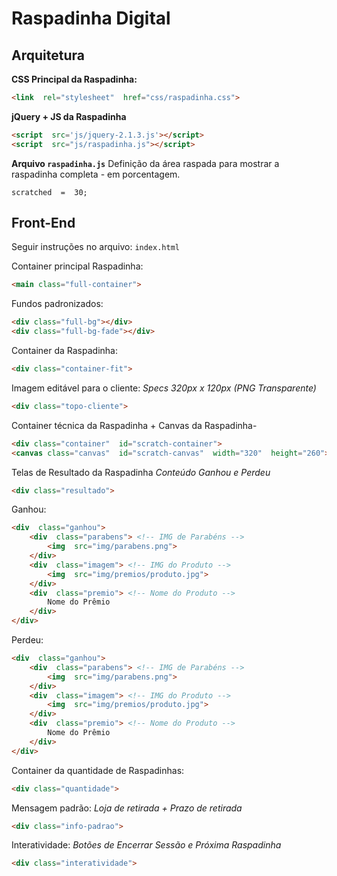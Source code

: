 # Raspadinha Digital

## Arquitetura

**CSS Principal da Raspadinha:**
```HTML
<link  rel="stylesheet"  href="css/raspadinha.css">
```
**jQuery + JS da Raspadinha**
```HTML
<script  src='js/jquery-2.1.3.js'></script>
<script  src="js/raspadinha.js"></script>
```
**Arquivo `raspadinha.js`**
Definição da área raspada para mostrar a raspadinha completa - em porcentagem.
```JS
scratched  =  30;
```

## Front-End 

Seguir instruções no arquivo: `index.html`

Container principal Raspadinha:
```HTML
<main class="full-container">
```
Fundos padronizados:
```HTML
<div class="full-bg"></div>
<div class="full-bg-fade"></div>
```
Container da Raspadinha:
```HTML
<div class="container-fit">
```
Imagem editável para o cliente:
*Specs 320px x 120px (PNG Transparente)*
```HTML
<div class="topo-cliente">
```
Container técnica da Raspadinha + Canvas da Raspadinha-
```HTML
<div class="container"  id="scratch-container">
<canvas class="canvas"  id="scratch-canvas"  width="320"  height="260"></canvas>
```
Telas de Resultado da Raspadinha
*Conteúdo Ganhou e Perdeu* 
```HTML
<div class="resultado">
```
Ganhou:
```HTML
<div  class="ganhou">
	<div  class="parabens"> <!-- IMG de Parabéns -->
		<img  src="img/parabens.png">
	</div>
	<div  class="imagem"> <!-- IMG do Produto -->
		<img  src="img/premios/produto.jpg">
	</div>
	<div  class="premio"> <!-- Nome do Produto -->
		Nome do Prêmio
	</div>
</div>
```

Perdeu:
```HTML
<div  class="ganhou">
	<div  class="parabens"> <!-- IMG de Parabéns -->
		<img  src="img/parabens.png">
	</div>
	<div  class="imagem"> <!-- IMG do Produto -->
		<img  src="img/premios/produto.jpg">
	</div>
	<div  class="premio"> <!-- Nome do Produto -->
		Nome do Prêmio
	</div>
</div>
```
Container da quantidade de Raspadinhas:
```HTML
<div class="quantidade">
```
Mensagem padrão:
*Loja de retirada + Prazo de retirada*
```HTML
<div class="info-padrao">
```
Interatividade:
*Botões de Encerrar Sessão e Próxima Raspadinha*
```HTML
<div class="interatividade">
```


